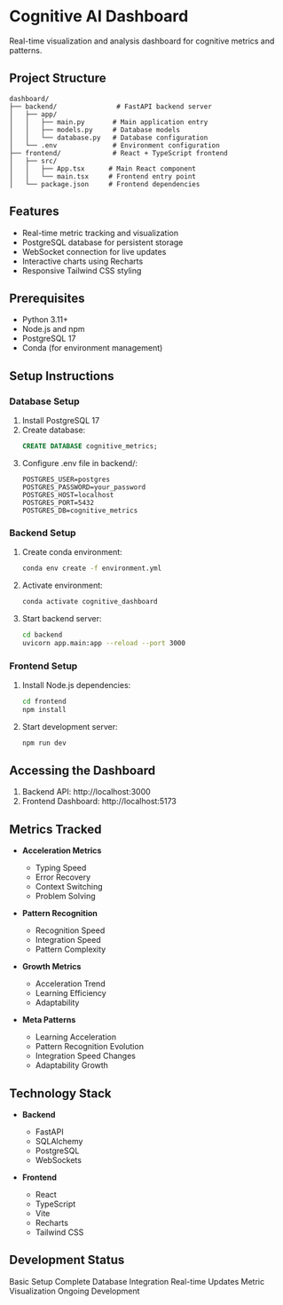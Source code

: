 # Cognitive AI Dashboard

Real-time visualization and analysis dashboard for cognitive metrics and patterns.

## Project Structure

```
dashboard/
├── backend/               # FastAPI backend server
│   ├── app/
│   │   ├── main.py       # Main application entry
│   │   ├── models.py     # Database models
│   │   └── database.py   # Database configuration
│   └── .env              # Environment configuration
├── frontend/             # React + TypeScript frontend
│   ├── src/
│   │   ├── App.tsx      # Main React component
│   │   └── main.tsx     # Frontend entry point
│   └── package.json     # Frontend dependencies
```

## Features

- Real-time metric tracking and visualization
- PostgreSQL database for persistent storage
- WebSocket connection for live updates
- Interactive charts using Recharts
- Responsive Tailwind CSS styling

## Prerequisites

- Python 3.11+
- Node.js and npm
- PostgreSQL 17
- Conda (for environment management)

## Setup Instructions

### Database Setup
1. Install PostgreSQL 17
2. Create database:
   ```sql
   CREATE DATABASE cognitive_metrics;
   ```
3. Configure .env file in backend/:
   ```
   POSTGRES_USER=postgres
   POSTGRES_PASSWORD=your_password
   POSTGRES_HOST=localhost
   POSTGRES_PORT=5432
   POSTGRES_DB=cognitive_metrics
   ```

### Backend Setup
1. Create conda environment:
   ```bash
   conda env create -f environment.yml
   ```
2. Activate environment:
   ```bash
   conda activate cognitive_dashboard
   ```
3. Start backend server:
   ```bash
   cd backend
   uvicorn app.main:app --reload --port 3000
   ```

### Frontend Setup
1. Install Node.js dependencies:
   ```bash
   cd frontend
   npm install
   ```
2. Start development server:
   ```bash
   npm run dev
   ```

## Accessing the Dashboard

1. Backend API: http://localhost:3000
2. Frontend Dashboard: http://localhost:5173

## Metrics Tracked

- **Acceleration Metrics**
  - Typing Speed
  - Error Recovery
  - Context Switching
  - Problem Solving

- **Pattern Recognition**
  - Recognition Speed
  - Integration Speed
  - Pattern Complexity

- **Growth Metrics**
  - Acceleration Trend
  - Learning Efficiency
  - Adaptability

- **Meta Patterns**
  - Learning Acceleration
  - Pattern Recognition Evolution
  - Integration Speed Changes
  - Adaptability Growth

## Technology Stack

- **Backend**
  - FastAPI
  - SQLAlchemy
  - PostgreSQL
  - WebSockets

- **Frontend**
  - React
  - TypeScript
  - Vite
  - Recharts
  - Tailwind CSS

## Development Status

 Basic Setup Complete
 Database Integration
 Real-time Updates
 Metric Visualization
 Ongoing Development
